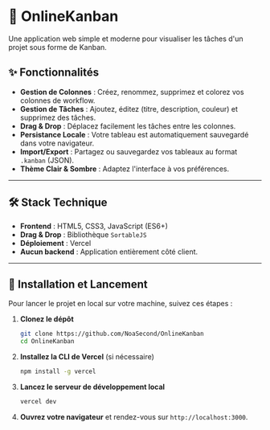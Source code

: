# 📅 OnlineKanban

Une application web simple et moderne pour visualiser les tâches d'un projet sous forme de Kanban.

## ✨ Fonctionnalités

- **Gestion de Colonnes** : Créez, renommez, supprimez et colorez vos colonnes de workflow.
- **Gestion de Tâches** : Ajoutez, éditez (titre, description, couleur) et supprimez des tâches.
- **Drag & Drop** : Déplacez facilement les tâches entre les colonnes.
- **Persistance Locale** : Votre tableau est automatiquement sauvegardé dans votre navigateur.
- **Import/Export** : Partagez ou sauvegardez vos tableaux au format `.kanban` (JSON).
- **Thème Clair & Sombre** : Adaptez l'interface à vos préférences.

-----

## 🛠️ Stack Technique

- **Frontend** : HTML5, CSS3, JavaScript (ES6+)
- **Drag & Drop** : Bibliothèque `SortableJS`
- **Déploiement** : Vercel
- **Aucun backend** : Application entièrement côté client.

-----

## 🚀 Installation et Lancement

Pour lancer le projet en local sur votre machine, suivez ces étapes :

1.  **Clonez le dépôt**
    ```bash
    git clone https://github.com/NoaSecond/OnlineKanban
    cd OnlineKanban
    ```

2.  **Installez la CLI de Vercel** (si nécessaire)
    ```bash
    npm install -g vercel
    ```

3.  **Lancez le serveur de développement local**
    ```bash
    vercel dev
    ```

4.  **Ouvrez votre navigateur** et rendez-vous sur `http://localhost:3000`.